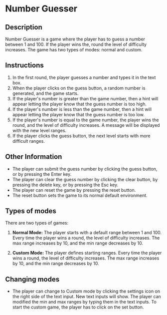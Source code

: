 # Number Guesser
## Description
Number Guesser is a game where the player has to guess a number between 1 and 100.
If the player wins the, round the level of difficulty increases.
The game has two types of modes: normal and custom.

## Instructions
1. In the first round, the player guesses a number and types it in the text box.
2. When the player clicks on the guess button, a random number is generated, and the game starts.
3. If the player's number is greater than the game number, then a hint will appear letting the player know that the guess number is too high.
4. If the player's number is less than the game number, then a hint will appear letting the player know that the guess number is too low.
5. If the player's number is equal to the game number, the player wins the round, and the level of difficulty increases. A message will be displayed with the new level ranges.
6. If the player clicks the guess button, the next level starts with more difficult ranges.

## Other Information
* The player can submit the guess number by clicking the guess button, or by pressing the Enter key.
* The player can clear the guess number by clicking the clear button, by pressing the delete key, or by pressing the Esc key.
* The player can reset the game by pressing the reset button.
* The reset button sets the game to its normal default environment.

## Types of modes
There are two types of games:
1. **Normal Mode:** The player starts with a default range between 1 and 100. Every time the player wins a round, the level of difficulty increases. The max range increases by 10, and the min range decreases by 10.

2. **Custom Mode:** The player defines starting ranges. Every time the player wins a round, the level of difficulty increases. The max range increases by 10, and the min range decreases by 10.

## Changing modes
* The player can change to Custom mode by clicking the settings icon on the right side of the text input. New text inputs will show. The player can modified the min and max ranges by typing them in the text inputs. To start the custom game, the player has to click on the set button.
